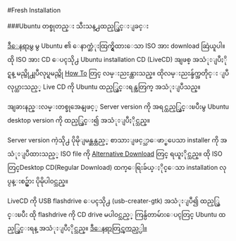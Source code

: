 #Fresh Installation

###Ubuntu တစ္ခုတည္း သီးသန္႕ထည့္သြင္းျခင္း

[ဒီေနရာမွ](http://www.ubuntu.com/download/ubuntu/download) မွ Ubuntu ၏
ေနာက္ဆံုးထြက္ရွိထားေသာ ISO အား download ဆြဲယူပါ။ ထို ISO အား CD ေပၚသို႕ Ubuntu installation CD (LiveCD) အျဖစ္ အသံုးျပဳႏိုင္ရန္ မည္သို႕ျပဳလုပ္ရမည္ကို
[How To](https://help.ubuntu.com/community/BurningIsoHowto) တြင္ လမ္းညႊန္ထားသည္။ ထိုလမ္းညႊန္ခ်က္အတိုင္း ျပဳလုပ္ထားသည့္ Live CD ကို Ubuntu ထည့္သြင္းရန္အတြက္ အသံုးျပဳသည္။

အျခားနည္းလမ္းတစ္ခုအေနျဖင့္ Server version ကို အရင္ထည့္သြင္းၿပီးမွ Ubuntu desktop version ကို ထည့္သြင္း၍ အသံုးျပဳႏိုင္သည္။

Server version ကဲ့သို႕ ပိုမိုျမန္ဆန္သည့္ စာသားျဖင့္သာေဖာ္ၿပေသာ installer ကို အသံုးျပဳထားသည့္ ISO file ကို [Alternative Download](http://www.ubuntu.com/download/ubuntu/alternative-download) တြင္ ရယူႏိုင္သည္။ ထို ISO တြင္Desktop CD(Regular Download) ထက္ေရြးခ်ယ္ႏိုင္ေသာ installation လုပ္ငန္းစဥ္မ်ား ပိုမိုပါ၀င္သည္။

LiveCD ကို USB flashdrive ေပၚသို႕ (usb-creater-gtk) အသံုးျပဳ၍ ထည့္သြင္းၿပီး ထို flashdrive ကို CD drive မပါဝင္သည့္ ကြန္ပ်ဴတာမ်ားေပၚတြင္ Ubuntu ထည့္သြင္းရန္ အသံုးျပဳႏိုင္သည္။ [ဒီေနရာတြင္ၾကည့္ပါ။](https://help.ubuntu.com/community/Installation/FromUSBStick)
